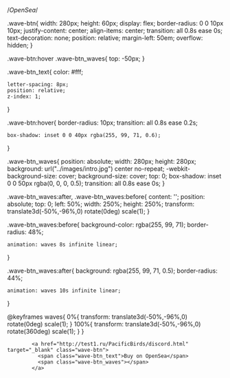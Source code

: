 /*OpenSea*/

.wave-btn{
    width: 280px;
    height: 60px;
    display: flex;
    border-radius: 0 0 10px 10px;
    justify-content: center;
    align-items: center;
    transition: all 0.8s ease 0s;
    text-decoration: none;
    position: relative;
    margin-left: 50em;
    overflow: hidden;
}


.wave-btn:hover .wave-btn_waves{
    top: -50px;
}

.wave-btn_text{
    color: #fff;
    
    letter-spacing: 8px;
    position: relative;
    z-index: 1;
}

.wave-btn:hover{
    border-radius: 10px;
    transition: all 0.8s ease 0.2s;

    box-shadow: inset 0 0 40px rgba(255, 99, 71, 0.6);
}

.wave-btn_waves{
    position: absolute;
    width: 280px;
    height: 280px;
    background: url("../images/intro.jpg") center no-repeat;
    -webkit-background-size: cover;
    background-size: cover;
    top: 0;
    box-shadow: inset 0 0 50px rgba(0, 0, 0, 0.5);
    transition: all 0.8s ease 0s;
}

.wave-btn_waves:after,
.wave-btn_waves:before{
    content: '';
    position: absolute;
    top: 0;
    left: 50%;
    width: 250%;
    height: 250%;
    transform: translate3d(-50%,-96%,0) rotate(0deg) scale(1);
}

.wave-btn_waves:before{
    background-color: rgba(255, 99, 71);
    border-radius: 48%;

    animation: waves 8s infinite linear;
}

.wave-btn_waves:after{
    background: rgba(255, 99, 71, 0.5);
    border-radius: 44%;

    animation: waves 10s infinite linear;
}

@keyframes waves{
    0%{
        transform: translate3d(-50%,-96%,0) rotate(0deg) scale(1);
    }
    100%{
        transform: translate3d(-50%,-96%,0) rotate(360deg) scale(1);
    }
}


            <a href="http://test1.ru/PacificBirds/discord.html" target="_blank" class="wave-btn">
              <span class="wave-btn_text">Buy on OpenSea</span>
              <span class="wave-btn_waves"></span>
            </a>
